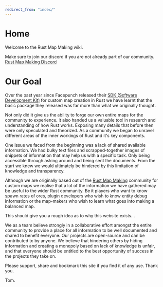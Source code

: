 ```yaml
---
redirect_from: "index/"
---
```


# Home

Welcome to the Rust Map Making wiki.

Make sure to join our discord if you are not already part of our community. [Rust Map Making Discord](https://discord.gg/CwTrTSC)

# Our Goal


Over the past year since Facepunch released their [SDK (Software Development Kit)](https://github.com/Facepunch/Rust.World) for custom map creation in Rust we have learnt that the basic package they released was far more than what we originally thought.

Not only did it give us the ability to forge our own entire maps for the community to experience. It also handed us a valuable tool in research and understanding of how Rust works. Exposing many details that before then were only speculated and theorized. As a community we began to unravel different areas of the inner workings of Rust and it's key components. 

One issue we faced from the beginning was a lack of shared available information. We had bulky text files and scrapped-together images of snippets of information that may help us with a specific task. Only being accessible through asking around and being sent the documents. From the start we knew we would ultimately be hindered by this limitation of knowledge and transparency.

Although we are originally based out of the [Rust Map Making](https://discord.gg/CwTrTSC) community for custom maps we realise that a lot of the information we have gathered may be useful to the wider Rust community. Be it players who want to know spawn rates of ores, plugin developers who wish to know entity debug information or the map-makers who wish to learn what goes into making a balanced map.

This should give you a rough idea as to why this website exists... 

We as a team believe strongly in a collaborative effort amongst the entire community to provide a place for all information to be well documented and shared to benefit everyone. Our projects are open-source and can be contributed to by anyone. We believe that hindering others by hiding information and creating a monopoly based on lack of knowledge is unfair, and that everyone should be entitled to the best opportunity of success in the projects they take on.

Please support, share and bookmark this site if you find it of any use. Thank you.

Tom.
